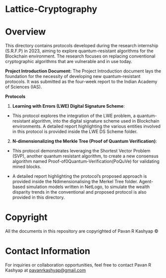 # Lattice-Cryptography

# Overview
This directory contains protocols developed during the research internship (S.R.F.P) in 2023, aiming to explore quantum-resistant algorithms for the Blockchain environment. The research focuses on replacing conventional cryptographic algorithms that are vulnerable and in use today.

**Project Introduction Document:**
The Project Introduction document lays the foundation for the necessity of developing new quantum-resistant protocols. It was submitted as the four-week report to the Indian Academy of Sciences (IAS).

**Protocols**
1. **Learning with Errors (LWE) Digital Signature Scheme**:
 - This protocol explores the integration of the LWE problem, a quantum-resistant algorithm, into the digital signature scheme used in Blockchain environments. A detailed report highlighting the various entities involved in this protocol is provided inside the LWE DS Scheme folder.

2. **N-dimensionalizing the Merkle Tree (Proof of Quantum Verification)**:
 - This protocol demonstrates leveraging the Shortest Vector Problem (SVP), another quantum resistant algorithm, to create a new consensus algorithm named Proof-of0Quantum-Verification(PoQuVe) for validating mined blocks.
   
 - A detailed report highlighting the protocol’s proposed approach is provided inside the Ndimensionalising the Merkel Tree folder. Agent-based simulation models written in NetLogo, to simulate the wealth disparity trends in the conventional and proposed protocol is also provided in this directory.

# Copyright
All the documents in this repository are copyrighted of Pavan R Kashyap &copy;

# Contact Information
For inquiries or collaboration opportunities, feel free to contact Pavan R Kashyap at pavanrkashyap@gmail.com


